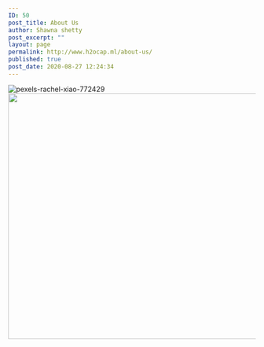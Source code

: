 ```yaml
---
ID: 50
post_title: About Us
author: Shawna shetty
post_excerpt: ""
layout: page
permalink: http://www.h2ocap.ml/about-us/
published: true
post_date: 2020-08-27 12:24:34
---
```

<img src="https://www.h2ocap.ml/wp-content/uploads/elementor/thumbs/pexels-rachel-xiao-772429-scaled-ov0taii8u7k8vp4c6pn9bx9i8vkododdqozz4myqao.jpg" title="pexels-rachel-xiao-772429" alt="pexels-rachel-xiao-772429" />											
										<img width="750" height="500" src="https://www.h2ocap.ml/wp-content/uploads/2020/09/3434696-2-1024x683.jpg" alt="" loading="lazy" srcset="https://www.h2ocap.ml/wp-content/uploads/2020/09/3434696-2-1024x683.jpg 1024w, https://www.h2ocap.ml/wp-content/uploads/2020/09/3434696-2-300x200.jpg 300w, https://www.h2ocap.ml/wp-content/uploads/2020/09/3434696-2-768x513.jpg 768w" sizes="(max-width: 750px) 100vw, 750px" />